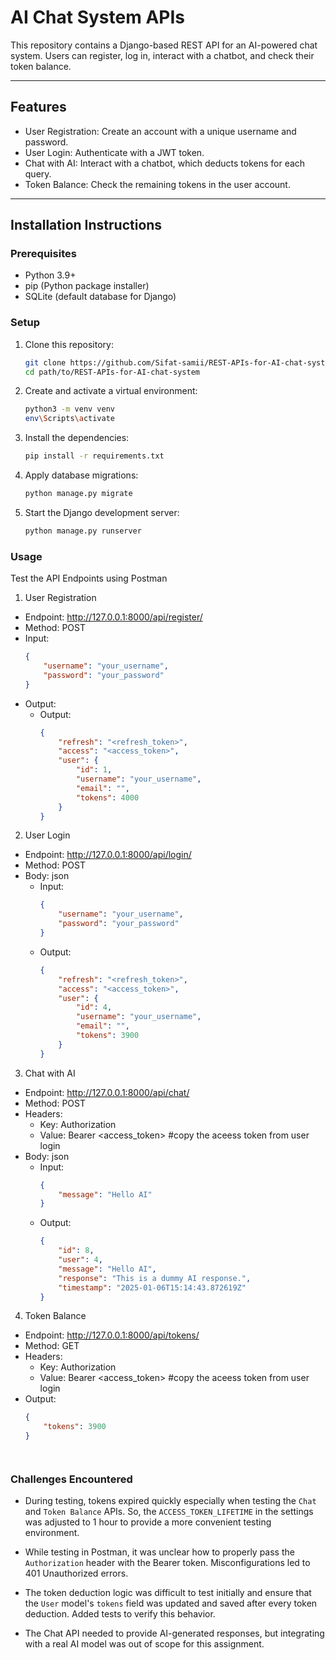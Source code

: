 # AI Chat System APIs

This repository contains a Django-based REST API for an AI-powered chat system. Users can register, log in, interact with a chatbot, and check their token balance. 

---

## **Features**

- User Registration: Create an account with a unique username and password.  
- User Login: Authenticate with a JWT token.  
- Chat with AI: Interact with a chatbot, which deducts tokens for each query.  
- Token Balance: Check the remaining tokens in the user account.  

---

## **Installation Instructions**

### **Prerequisites**
- Python 3.9+
- pip (Python package installer)
- SQLite (default database for Django)

### **Setup**

1. Clone this repository:
   ```bash
   git clone https://github.com/Sifat-samii/REST-APIs-for-AI-chat-system.git
   cd path/to/REST-APIs-for-AI-chat-system
2. Create and activate a virtual environment:
   ```bash
   python3 -m venv venv
   env\Scripts\activate
3. Install the dependencies:
   ```bash
   pip install -r requirements.txt
4. Apply database migrations:
   ```bash
   python manage.py migrate
5. Start the Django development server:
   ```bash
   python manage.py runserver


### **Usage**
Test the API Endpoints using Postman

1. User Registration
- Endpoint: http://127.0.0.1:8000/api/register/
- Method: POST
- Input:
   ```json
   {
       "username": "your_username",
       "password": "your_password"
   }
- Output:
   - Output:
      ```json
      {
          "refresh": "<refresh_token>",
          "access": "<access_token>",
          "user": {
              "id": 1,
              "username": "your_username",
              "email": "",
              "tokens": 4000
          }
      }

2. User Login
- Endpoint: http://127.0.0.1:8000/api/login/
- Method: POST
- Body: json
   - Input:
      ```json
      {
          "username": "your_username",
          "password": "your_password"
      }
   - Output:
      ```json
      {
          "refresh": "<refresh_token>",
          "access": "<access_token>",
          "user": {
              "id": 4,
              "username": "your_username",
              "email": "",
              "tokens": 3900
          }
      }
3. Chat with AI
- Endpoint: http://127.0.0.1:8000/api/chat/
- Method: POST
- Headers:
   - Key: Authorization
   - Value: Bearer <access_token> #copy the aceess token from user login
- Body: json
   - Input: 
      ```json
      {
          "message": "Hello AI"
      }
   - Output:
      ```json
      {
          "id": 8,
          "user": 4,
          "message": "Hello AI",
          "response": "This is a dummy AI response.",
          "timestamp": "2025-01-06T15:14:43.872619Z"
      }
      
4. Token Balance
- Endpoint: http://127.0.0.1:8000/api/tokens/
- Method: GET
- Headers:
   - Key: Authorization
   - Value: Bearer <access_token> #copy the aceess token from user login
- Output:
   ```json
   {
       "tokens": 3900
   }




### **Challenges Encountered**

- During testing, tokens expired quickly especially when testing the `Chat` and `Token Balance` APIs. So, the `ACCESS_TOKEN_LIFETIME` in the settings was adjusted to 1 hour to provide a more convenient testing environment.
- While testing in Postman, it was unclear how to properly pass the `Authorization` header with the Bearer token. Misconfigurations led to 401 Unauthorized errors.

- The token deduction logic was difficult to test initially and ensure that the `User` model's `tokens` field was updated and saved after every token deduction. Added tests to verify this behavior.
 
- The Chat API needed to provide AI-generated responses, but integrating with a real AI model was out of scope for this assignment.
